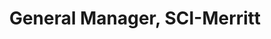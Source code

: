 ---
name: Dan Genest
draft: false
title: General Manager, SCI-Merritt
quote: >-
  At Merritt, I enjoy the challenges my job entails. Overseeing a group of
  hardworking men and women and leading the team to provide quality customer
  service is a task I am proud to tackle.
details: >-
  As a member of the Merritt team since 2012, Daniel Genest holds the position
  of General Manager of SCI-Merritt, Merritt’s Carpentry and Installation
  division. Daniel oversees the installation of all jobs globally, including
  management of schedules, budgets, quality and the customer service experience.
  With prior experience at International Home Improvements, Eurotech Millwork
  and National Cabinet & Millwork, Daniel brings an abundance of expertise in
  carpentry and management to the company. In his free time, Daniel enjoys
  spending time with his wife and two daughters as well as watching NASCAR and
  football.
image: /uploads/dlg.jpg
display_number: 13
lang:
_comments:
  image: file should be ~600px wide
  lang: '''en'' for english, ''de'' for german (lowercase)'
  draft: drafts are saved but not published
---